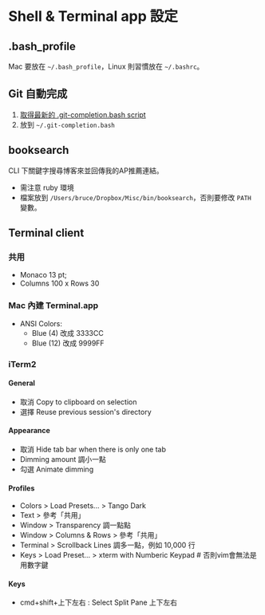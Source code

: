 # Shell & Terminal app 設定

## .bash_profile
Mac 要放在 `~/.bash_profile`，Linux 則習慣放在 `~/.bashrc`。

## Git 自動完成
1. [取得最新的 .git-completion.bash script](http://git.kernel.org/cgit/git/git.git/plain/contrib/completion/)
2. 放到 `~/.git-completion.bash`

## booksearch
CLI 下關鍵字搜尋博客來並回傳我的AP推薦連結。

* 需注意 ruby 環境
* 檔案放到 `/Users/bruce/Dropbox/Misc/bin/booksearch`，否則要修改 `PATH` 變數。

## Terminal client
### 共用
* Monaco 13 pt;
* Columns 100 x Rows 30

### Mac 內建 Terminal.app
* ANSI Colors:
  * Blue (4) 改成 3333CC
  * Blue (12) 改成 9999FF

### iTerm2
#### General
* 取消 Copy to clipboard on selection
* 選擇 Reuse previous session's directory

#### Appearance
* 取消 Hide tab bar when there is only one tab
* Dimming amount 調小一點
* 勾選 Animate dimming

#### Profiles
* Colors > Load Presets... > Tango Dark
* Text > 參考「共用」
* Window > Transparency 調一點點
* Window > Columns & Rows > 參考「共用」
* Terminal > Scrollback Lines 調多一點，例如 10,000 行
* Keys > Load Preset... > xterm with Numberic Keypad # 否則vim會無法是用數字鍵

#### Keys
  * cmd+shift+上下左右 : Select Split Pane 上下左右

